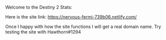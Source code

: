 Welcome to the Destiny 2 Stats:

Here is the site link: https://nervous-fermi-739b06.netlify.com/

Once I happy with how the site functions I will get a real domain name. Try testing the site with Hawthorn#1294